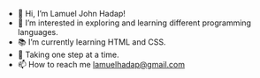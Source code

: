 - 👋 Hi, I’m Lamuel John Hadap!
- 👀 I’m interested in exploring and learning different programming languages.
- 📚 I’m currently learning HTML and CSS.
- 🚀 Taking one step at a time.
- 📫 How to reach me lamuelhadap@gmail.com

<!---
lamuelhadap/lamuelhadap is a ✨ special ✨ repository because its `README.md` (this file) appears on your GitHub profile.
You can click the Preview link to take a look at your changes.
--->
